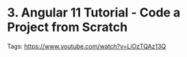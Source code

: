 # 3. Angular 11 Tutorial - Code a Project from Scratch

Tags: https://www.youtube.com/watch?v=LiOzTQAz13Q